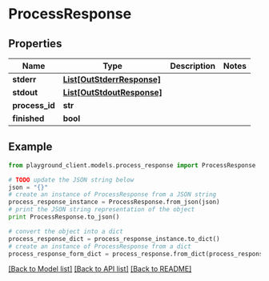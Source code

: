 # ProcessResponse


## Properties
Name | Type | Description | Notes
------------ | ------------- | ------------- | -------------
**stderr** | [**List[OutStderrResponse]**](OutStderrResponse.md) |  | 
**stdout** | [**List[OutStdoutResponse]**](OutStdoutResponse.md) |  | 
**process_id** | **str** |  | 
**finished** | **bool** |  | 

## Example

```python
from playground_client.models.process_response import ProcessResponse

# TODO update the JSON string below
json = "{}"
# create an instance of ProcessResponse from a JSON string
process_response_instance = ProcessResponse.from_json(json)
# print the JSON string representation of the object
print ProcessResponse.to_json()

# convert the object into a dict
process_response_dict = process_response_instance.to_dict()
# create an instance of ProcessResponse from a dict
process_response_form_dict = process_response.from_dict(process_response_dict)
```
[[Back to Model list]](../README.md#documentation-for-models) [[Back to API list]](../README.md#documentation-for-api-endpoints) [[Back to README]](../README.md)


